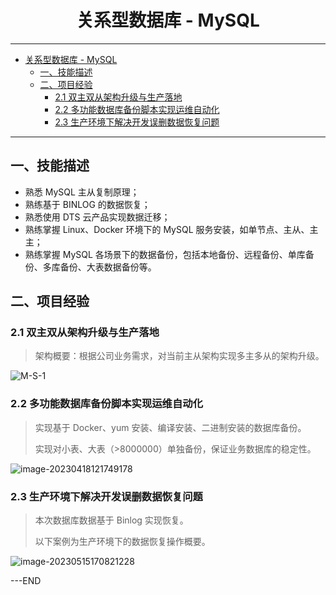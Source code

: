 # <center>关系型数据库 - MySQL</center>

---
- [关系型数据库 - MySQL](#关系型数据库---mysql)
  - [一、技能描述](#一技能描述)
  - [二、项目经验](#二项目经验)
    - [2.1 双主双从架构升级与生产落地](#21-双主双从架构升级与生产落地)
    - [2.2 多功能数据库备份脚本实现运维自动化](#22-多功能数据库备份脚本实现运维自动化)
    - [2.3 生产环境下解决开发误删数据恢复问题](#23-生产环境下解决开发误删数据恢复问题)

---

## 一、技能描述

- 熟悉 MySQL 主从复制原理；
- 熟练基于 BINLOG 的数据恢复；
- 熟悉使用 DTS 云产品实现数据迁移；
- 熟练掌握 Linux、Docker 环境下的 MySQL 服务安装，如单节点、主从、主主；
- 熟练掌握 MySQL 各场景下的数据备份，包括本地备份、远程备份、单库备份、多库备份、大表数据备份等。

## 二、项目经验

### 2.1 双主双从架构升级与生产落地

> 架构概要：根据公司业务需求，对当前主从架构实现多主多从的架构升级。

![M-S-1](https://csdn-rab.oss-cn-chengdu.aliyuncs.com/img/M-S-1.png)

### 2.2 多功能数据库备份脚本实现运维自动化

> 实现基于 Docker、yum 安装、编译安装、二进制安装的数据库备份。
>
> 实现对小表、大表（>8000000）单独备份，保证业务数据库的稳定性。

![image-20230418121749178](https://csdn-rab.oss-cn-chengdu.aliyuncs.com/img/image-20230418121749178.png)

### 2.3 生产环境下解决开发误删数据恢复问题

> 本次数据库数据基于 Binlog 实现恢复。
>
> 以下案例为生产环境下的数据恢复操作概要。

![image-20230515170821228](https://csdn-rab.oss-cn-chengdu.aliyuncs.com/img/image-20230515170821228.png)

---END
